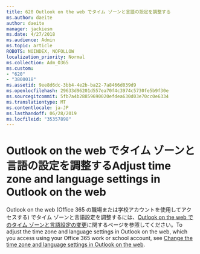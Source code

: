 ```yaml
---
title: 620 Outlook on the web でタイム ゾーンと言語の設定を調整する
ms.author: daeite
author: daeite
manager: jackiesm
ms.date: 4/27/2018
ms.audience: Admin
ms.topic: article
ROBOTS: NOINDEX, NOFOLLOW
localization_priority: Normal
ms.collection: Adm_O365
ms.custom:
- "620"
- "3800018"
ms.assetid: 9ee8d6dc-3bb4-4e2b-ba22-7a8466d039d9
ms.openlocfilehash: 29633d96201d557ea70f4c3974c5730fe5b9f30e
ms.sourcegitcommit: 5fb7a4b28859690020efdea630d03e70cc0e6334
ms.translationtype: MT
ms.contentlocale: ja-JP
ms.lasthandoff: 06/28/2019
ms.locfileid: "35357898"
---
```

# <a name="adjust-time-zone-and-language-settings-in-outlook-on-the-web"></a><span data-ttu-id="a9fee-102">Outlook on the web でタイム ゾーンと言語の設定を調整する</span><span class="sxs-lookup"><span data-stu-id="a9fee-102">Adjust time zone and language settings in Outlook on the web</span></span>

<span data-ttu-id="a9fee-103">Outlook on the web (Office 365 の職場または学校アカウントを使用してアクセスする) でタイム ゾーンと言語設定を調整するには、[Outlook on the web でのタイム ゾーンと言語設定の変更](https://support.office.com/article/65239869-12e7-4a9d-bca1-76b0ad7ce273d)に関するページを参照してください。</span><span class="sxs-lookup"><span data-stu-id="a9fee-103">To adjust the time zone and language settings in Outlook on the web, which you access using your Office 365 work or school account, see [Change the time zone and language settings in Outlook on the web](https://support.office.com/article/65239869-12e7-4a9d-bca1-76b0ad7ce273d).</span></span>
  